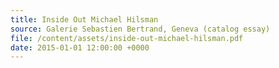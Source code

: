 ```yaml
---
title: Inside Out Michael Hilsman
source: Galerie Sebastien Bertrand, Geneva (catalog essay)
file: /content/assets/inside-out-michael-hilsman.pdf
date: 2015-01-01 12:00:00 +0000
---
```

